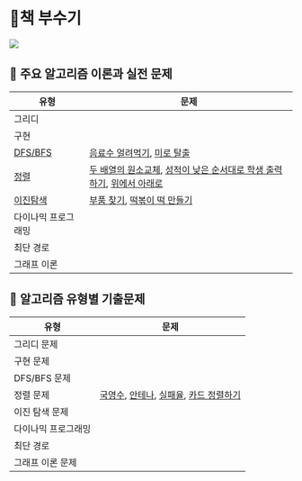 # 📘책 부수기
<img src = "https://images.velog.io/images/seochan99/post/49fc186a-828c-4e90-a5a5-a4b0cba8c1ce/800x0.jpeg"/>


## 📁 주요 알고리즘 이론과 실전 문제

유형 | 문제 
---- | ---- 
그리디 |  
구현 |  
[DFS/BFS](https://velog.io/@pdg0526/Part-02-DFSBFS) | [음료수 얼려먹기](https://github.com/uyggnodkrap/algorithm/blob/2717cb5a46c4821b5b1850494c0c5826cac0e39d/codingtest/dfs_bfs/%EC%9D%8C%EB%A3%8C%EC%88%98_%EC%97%B4%EB%A0%A4_%EB%A8%B9%EA%B8%B0.py), [미로 탈출](https://github.com/uyggnodkrap/algorithm/blob/2717cb5a46c4821b5b1850494c0c5826cac0e39d/codingtest/dfs_bfs/%EB%AF%B8%EB%A1%9C_%ED%83%88%EC%B6%9C.py)
[정렬](https://velog.io/@pdg0526/%EC%9D%B4%EC%BD%94%ED%85%8C-Part-02-%EC%A0%95%EB%A0%AC) |  [두 배열의 원소교체](https://github.com/uyggnodkrap/algorithm/blob/c44e8248d7d514c1f0ee484a979f3f37e4ba363b/codingtest/sort/%EB%91%90_%EB%B0%B0%EC%97%B4%EC%9D%98_%EC%9B%90%EC%86%8C_%EA%B5%90%EC%B2%B4.py),  [성적이 낮은 순서대로 학생 출력하기](https://github.com/uyggnodkrap/algorithm/blob/c44e8248d7d514c1f0ee484a979f3f37e4ba363b/codingtest/sort/%EC%84%B1%EC%A0%81%EC%9D%B4_%EB%82%AE%EC%9D%80_%EC%88%9C%EC%84%9C%EB%A1%9C_%ED%95%99%EC%83%9D_%EC%B6%9C%EB%A0%A5%ED%95%98%EA%B8%B0.py), [위에서 아래로](https://github.com/uyggnodkrap/algorithm/blob/c44e8248d7d514c1f0ee484a979f3f37e4ba363b/codingtest/sort/%EC%9C%84%EC%97%90%EC%84%9C_%EC%95%84%EB%9E%98%EB%A1%9C.py)
[이진탐색](https://velog.io/@pdg0526/Part-02-%ED%83%90%EC%83%89) |  [부품 찾기](https://github.com/uyggnodkrap/algorithm/blob/c44e8248d7d514c1f0ee484a979f3f37e4ba363b/codingtest/search/%EB%B6%80%ED%92%88_%EC%B0%BE%EA%B8%B0.py), [떡볶이 떡 만들기](https://github.com/uyggnodkrap/algorithm/blob/c44e8248d7d514c1f0ee484a979f3f37e4ba363b/codingtest/search/%EB%96%A1%EB%B3%B6%EC%9D%B4_%EB%96%A1_%EB%A7%8C%EB%93%A4%EA%B8%B0.py) |
다이나믹 프로그래밍 |  
최단 경로 |   
그래프 이론 |  

## 📁 알고리즘 유형별 기출문제
| 유형 | 문제 |
| ---- | ---- |
| 그리디 문제 |  |
| 구현 문제 | |
| DFS/BFS 문제| |
| 정렬 문제 | [국영수](https://github.com/uyggnodkrap/algorithm/blob/810c239031be17f9e17fb1af97775f36f50e22d4/codingtest/sort/boj10825.py), [안테나](https://github.com/uyggnodkrap/algorithm/blob/810c239031be17f9e17fb1af97775f36f50e22d4/codingtest/sort/boj18310.py), [실패율](https://www.notion.so/pdg0526/algorithm-3f66559973b842ba81b17d06e64f5076), [카드 정렬하기](https://pdg0526.notion.site/algorithm-6ff55408a8494f06acf92735e5dc43d7) |
| 이진 탐색 문제 | |
| 다이나믹 프로그래밍 | |
| 최단 경로 | |
| 그래프 이론 문제 | |
